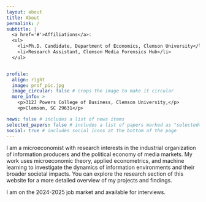 ```yaml
---
layout: about
title: About
permalink: /
subtitle: |
  <a href='#'>Affiliations</a>:
  <ul>
    <li>Ph.D. Candidate, Department of Economics, Clemson University</li>
    <li>Research Assistant, Clemson Media Forensics Hub</li>
  </ul>


profile:
  align: right
  image: prof_pic.jpg
  image_circular: false # crops the image to make it circular
  more_info: >
    <p>312J Powers College of Business, Clemson University,</p>
    <p>Clemson, SC 29631</p>

news: false # includes a list of news items
selected_papers: false # includes a list of papers marked as "selected={true}"
social: true # includes social icons at the bottom of the page
---
```


I am a microeconomist with research interests in the industrial organization of information producers and the political economy of media markets. My work uses microeconomic theory, applied econometrics, and machine learning to investigate the dynamics of information environments and their broader societal impacts. You can explore the research section of this website for a more detailed overview of my projects and findings.

I am on the 2024-2025 job market and available for interviews. 
